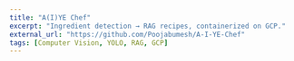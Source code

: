 ```yaml
---
title: "A(I)YE Chef"
excerpt: "Ingredient detection → RAG recipes, containerized on GCP."
external_url: "https://github.com/Poojabumesh/A-I-YE-Chef"
tags: [Computer Vision, YOLO, RAG, GCP]
---
```

